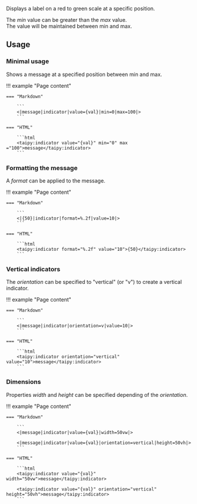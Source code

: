 Displays a label on a red to green scale at a specific position.

The _min_ value can be greater than the _max_ value.<br/>
The value will be maintained between min and max.

## Usage

### Minimal usage

Shows a message at a specified position between min and max.

!!! example "Page content"

    === "Markdown"

        ```
        <|message|indicator|value={val}|min=0|max=100|>
        ```
  
    === "HTML"

        ```html
        <taipy:indicator value="{val}" min="0" max ="100">message</taipy:indicator>
        ```

### Formatting the message

A _format_ can be applied to the message. 

!!! example "Page content"

    === "Markdown"

        ```
        <|{50}|indicator|format=%.2f|value=10|>
        ```
  
    === "HTML"

        ```html
        <taipy:indicator format="%.2f" value="10">{50}</taipy:indicator>
        ```


### Vertical indicators

The _orientation_ can be specified to "vertical" (or "v") to create a vertical indicator.

!!! example "Page content"

    === "Markdown"

        ```
        <|message|indicator|orientation=v|value=10|>
        ```
  
    === "HTML"

        ```html
        <taipy:indicator orientation="vertical" value="10">message</taipy:indicator>
        ```

### Dimensions

Properties _width_ and _height_ can be specified depending of the _orientation_.

!!! example "Page content"

    === "Markdown"

        ```
        <|message|indicator|value={val}|width=50vw|>

        <|message|indicator|value={val}|orientation=vertical|height=50vh|>
        ```
  
    === "HTML"

        ```html
        <taipy:indicator value="{val}" width="50vw">message</taipy:indicator>

        <taipy:indicator value="{val}" orientation="vertical" height="50vh">message</taipy:indicator>
        ```

